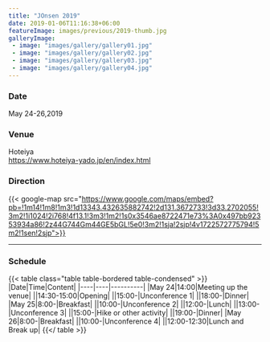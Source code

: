 ```yaml
---
title: "JOnsen 2019"
date: 2019-01-06T11:16:38+06:00
featureImage: images/previous/2019-thumb.jpg
galleryImage: 
 - image: "images/gallery/gallery01.jpg"
 - image: "images/gallery/gallery02.jpg"
 - image: "images/gallery/gallery03.jpg"
 - image: "images/gallery/gallery04.jpg"
---
```

  ### Date

  May 24-26,2019

  ### Venue

  Hoteiya  
  <https://www.hoteiya-yado.jp/en/index.html>

  ### Direction

  {{< google-map src="https://www.google.com/maps/embed?pb=!1m14!1m8!1m3!1d13343.432635882742!2d131.3672733!3d33.2702055!3m2!1i1024!2i768!4f13.1!3m3!1m2!1s0x3546ae8722471e73%3A0x497bb92353934a86!2z44G744Gm44GE5bGL!5e0!3m2!1sja!2sjp!4v1722572775794!5m2!1sen!2sjp">}}  

  ---

  ### Schedule

  {{< table class="table table-bordered table-condensed" >}}
  |Date|Time|Content|
  |----|----|----------|
  |May 24|14:00|Meeting up the venue|
  ||14:30-15:00|Opening|
  ||15:00-|Unconference 1|
  ||18:00-|Dinner|
  |May 25|8:00-|Breakfast|
  ||10:00-|Unconference 2|
  ||12:00-|Lunch|
  ||13:00-|Unconference 3|
  ||15:00-|Hike or other activity|
  ||19:00-|Dinner|
  |May 26|8:00-|Breakfast|
  ||10:00-|Unconference 4|
  ||12:00-12:30|Lunch and Break up|
  {{</ table >}}